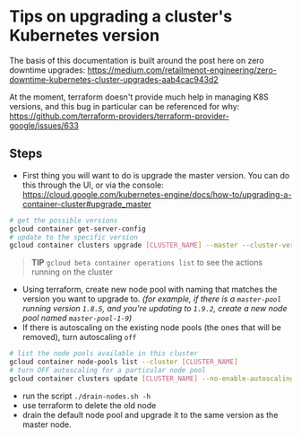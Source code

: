 # Tips on upgrading a cluster's Kubernetes version

The basis of this documentation is built around the post here on zero downtime upgrades:
https://medium.com/retailmenot-engineering/zero-downtime-kubernetes-cluster-upgrades-aab4cac943d2

At the moment, terraform doesn't provide much help in managing K8S versions, and this bug in particular can be referenced for why:
https://github.com/terraform-providers/terraform-provider-google/issues/633

## Steps

* First thing you will want to do is upgrade the master version. You can do this through the UI, or via the console: https://cloud.google.com/kubernetes-engine/docs/how-to/upgrading-a-container-cluster#upgrade_master
```bash
# get the possible versions
gcloud container get-server-config
# update to the specific version
gcloud container clusters upgrade [CLUSTER_NAME] --master --cluster-version [CLUSTER_VERSION]
```
> **TIP** `gcloud beta container operations list` to see the actions running on the cluster
* Using terraform, create new node pool with naming that matches the version you want to upgrade to. _(for example, if there is a `master-pool` running version `1.8.5`, and you're updating to `1.9.2`, create a new node pool named `master-pool-1-9`)_
* If there is autoscaling on the existing node pools (the ones that will be removed), turn autoscaling `off`
```bash
# list the node pools available in this cluster
gcloud container node-pools list --cluster [CLUSTER_NAME]
# turn OFF autoscaling for a particular node pool
gcloud container clusters update [CLUSTER_NAME] --no-enable-autoscaling --node-pool [POOL_NAME]
```
* run the script `./drain-nodes.sh -h`
* use terraform to delete the old node
* drain the default node pool and upgrade it to the same version as the master node.
